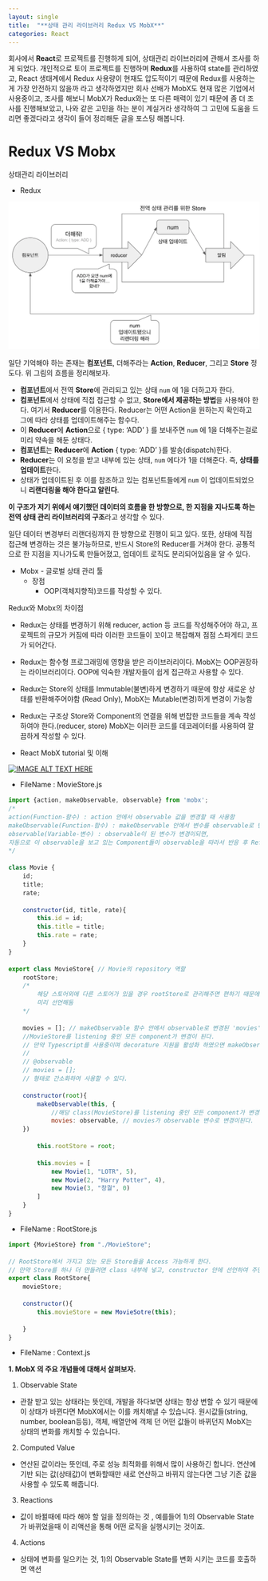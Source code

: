 ```yaml
---
layout: single
title:  "**상태 관리 라이브러리 Redux VS MobX**"
categories: React
---
```


회사에서 **React**로 프로젝트를 진행하게 되어, 상태관리 라이브러리에 관해서 조사를 하게 되었다.
개인적으로 토이 프로젝트를 진행하며 **Redux**를 사용하여 state를 관리하였고,
React 생태계에서 Redux 사용량이 현재도 압도적이기 때문에 Redux를 사용하는게 가장 안전하지 않을까 라고 생각하였지만 회사 선배가 MobX도 현재 많은 기업에서 사용중이고, 조사를 해보니 MobX가 Redux와는 또 다른 매력이 있기 때문에 좀 더 조사를 진행해보았고, 나와 같은 고민을 하는 분이 계실거라 생각하여 그 고민에 도움을 드리면 좋겠다라고 생각이 들어 정리해둔 글을 포스팅 해봅니다.

# **Redux VS Mobx**

상태관리 라이브러리

- Redux

![reactredux1](/assets/images/posts/2022-12-26-React-Redux/reactredux1.png)

일단 기억해야 하는 존재는 **컴포넌트**, 더해주라는 **Action**, **Reducer**, 그리고 **Store** 정도다. 위 그림의 흐름을 정리해보자.

- **컴포넌트**에서 전역 **Store**에 관리되고 있는 상태 `num` 에 1을 더하고자 한다.
- **컴포넌트**에서 상태에 직접 접근할 수 없고, **Store에서 제공하는 방법**을 사용해야 한다. 여기서 **Reducer**를 이용한다. Reducer는 어떤 Action을 원하는지 확인하고 그에 따라 상태를 업데이트해주는 함수다.
- 이 **Reducer**에 **Action**으로 { type: ‘ADD’ } 를 보내주면 `num` 에 1을 더해주는걸로 미리 약속을 해둔 상태다.
- **컴포넌트**는 **Reducer**에 **Action** { type: ‘ADD’ }를 발송(dispatch)한다.
- **Reducer**는 이 요청을 받고 내부에 있는 상태, `num` 에다가 1을 더해준다. 즉, **상태를 업데이트**한다.
- 상태가 업데이트된 후 이를 참조하고 있는 컴포넌트들에게 `num` 이 업데이트되었으니 **리랜더링을 해야 한다고 알린다**.

**이 구조가 저기 위에서 얘기했던 데이터의 흐름을 한 방향으로, 한 지점을 지나도록 하는 전역 상태 관리 라이브러리의 구조**라고 생각할 수 있다.

일단 데이터 변경부터 리랜더링까지 한 방향으로 진행이 되고 있다. 또한, 상태에 직접 접근해 변경하는 것은 불가능하므로, 반드시 Store의 Reducer를 거쳐야 한다. 공통적으로 한 지점을 지나가도록 만들어졌고, 업데이트 로직도 분리되어있음을 알 수 있다.

- Mobx - 글로벌 상태 관리 툴
  - 장점
    - OOP(객체지향적)코드를 작성할 수 있다.

Redux와 Mobx의 차이점

- Redux는 상태를 변경하기 위해 reducer, action 등 코드를 작성해주어야 하고, 프로젝트의 규모가 커짐에 따라 이러한 코드들이 꼬이고 복잡해져 점점 스파게티 코드가 되어간다.
- Redux는 함수형 프로그래밍에 영향을 받은 라이브러리이다. MobX는 OOP권장하는 라이브러리이다. OOP에 익숙한 개발자들이 쉽게 접근하고 사용할 수 있다.
- Redux는 Store의 상태를 Immutable(불변)하게 변경하기 때문에 항상 새로운 상태를 반환해주어야함 (Read Only), MobX는 Mutable(변경)하게 변경이 가능함
- Redux는 구조상 Store와 Component의 연결을 위해 번잡한 코드들을 계속 작성하여야 한다.(reducer, store) MobX는 이러한 코드를 데코레이터를 사용하여 깔끔하게 작성할 수 있다.

- React MobX tutorial 및 이해

[![IMAGE ALT TEXT HERE](https://img.youtube.com/vi/tjHljJRooHU/0.jpg)](https://www.youtube.com/watch?v=tjHljJRooHU)

- FileName : MovieStore.js

```jsx
import {action, makeObservable, observable} from 'mobx';
/*
action(Function-함수) : action 안에서 observable 값을 변경할 때 사용함
makeObservable(Function-함수) : makeObservable 안에서 변수를 observable로 변경해 줄 수 있다.
observable(Variable-변수) : observable이 된 변수가 변경이되면, 
자동으로 이 observable을 보고 있는 Component들이 observable을 따라서 반응 후 Refresh 된다.
*/

class Movie {
	id;
	title;
	rate;

	constructor(id, title, rate){
		this.id = id;
		this.title = title;
		this.rate = rate;
	}
}

export class MovieStore{ // Movie의 repository 역할
	rootStore;
	/*
		해당 스토어외에 다른 스토어가 있을 경우 rootStore로 관리해주면 편하기 때문에
		미리 선언해둠
	*/

	movies = []; // makeObservable 함수 안에서 observable로 변경된 'movies' 변수는 변경되면
	//MovieStore를 listening 중인 모든 component가 변경이 된다.
	// 만약 Typescript를 사용중이며 decorature 지원을 활성화 하였으면 makeObservable을 사용하는 것이 아닌
	//
	// @observable
	// movies = [];
	// 형태로 간소화하여 사용할 수 있다.

	constructor(root){
		makeObservable(this, {
			//해당 class(MovieStore)를 listening 중인 모든 component가 변경되게 할 수 있다.
			movies: observable, // movies가 observable 변수로 변경이된다.
	})		

		this.rootStore = root;

		this.movies = [
			new Movie(1, "LOTR", 5),
			new Movie(2, "Harry Potter", 4),
			new Movie(3, "창궐", 0)
		]
	}
}
```

- FileName : RootStore.js

```jsx
import {MovieStore} from "./MovieStore";

// RootStore에서 가지고 있는 모든 Store들을 Access 가능하게 한다.
// 만약 Store를 하나 더 만들려면 class 내부에 넣고, constructor 안에 선언하여 주면 된다.
export class RootStore{
	movieStore;

	constructor(){
		this.movieStore = new MovieSotre(this);

	}
}
```

- FileName : Context.js

**1. MobX 의 주요 개념들에 대해서 살펴보자.**

1) Observable State

- 관찰 받고 있는 상태라는 뜻인데, 개발을 하다보면 상태는 항상 변할 수 있기 때문에 이 상태가 바뀐다면 MobX에서는 이를 캐치해낼 수 있습니다. 원시값들(string, number, boolean등등), 객체, 배열안에 객체 던 어떤 값들이 바뀌던지 MobX는 상태의 변화를 캐치할 수 있습니다.

2) Computed Value

- 연산된 값이라는 뜻인데, 주로 성능 최적화를 위해서 많이 사용하긴 합니다. 연산에 기반 되는 값(상태값)이 변화할때만 새로 연산하고 바뀌지 않는다면 그냥 기존 값을 사용할 수 있도록 해줍니다.

3) Reactions

- 값이 바뀔때에 따라 해야 할 일을 정의하는 것 , 예를들어 1)의 Observable State가 바뀌었을때 이 리액션을 통해 어떤 로직을 실행시키는 것이죠.

4) Actions

- 상태에 변화를 일으키는 것, 1)의 Observable State를 변화 시키는 코드를 호출하면 액션